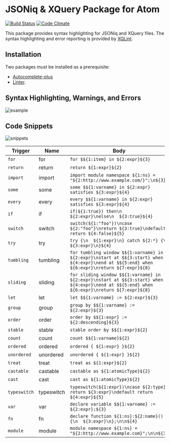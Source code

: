 # JSONiq & XQuery Package for Atom
[![Build Status](http://img.shields.io/travis/wcandillon/language-jsoniq/master.svg?style=flat)](https://travis-ci.org/wcandillon/language-jsoniq) [![Code Climate](http://img.shields.io/codeclimate/github/wcandillon/language-jsoniq.svg?style=flat)](https://codeclimate.com/github/wcandillon/language-jsoniq)

This package provides syntax highlighting for JSONiq and XQuery files.
The syntax highlighting and error reporting is provided by [XQLint](https://github.com/wcandillon/xqlint).

## Installation
Two packages must be installed as a prerequisite:
* [Autocomplete-plus](https://github.com/atom-community/autocomplete-plus)
* [Linter](https://github.com/AtomLinter/Linter).

## Syntax Highlighting, Warnings, and Errors
![example](http://i.imgur.com/86jU7C1.png)

## Code Snippets
![snippets](http://i.imgur.com/9UeMhrj.gif)

| Trigger      | Name        | Body |
|--------------|-------------|------|
| `for`        | for         | `for $${1:item} in ${2:expr}${3}` |
| `return`     | return      | `return ${1:expr}${2}` |
| `import`     | import      | `import module namespace ${1:ns} = "${2:http://www.example.com/}";\n${3}` |
| `some`       | some        | `some $${1:varname} in ${2:expr} satisfies ${3:expr}${4}` |
| `every`      | every       | `every $${1:varname} in ${2:expr} satisfies ${3:expr}${4}` |
| `if`         | if          | `if(${1:true}) then\n  ${2:expr}\nelse\n  ${3:true}${4}` |
| `switch`     | switch      | `switch(${1:"foo"})\ncase ${2:"foo"}\nreturn ${3:true}\ndefault return ${4:false}${5}` |
| `try`        | try         | `try {\n  ${1:expr}\n} catch ${2:*} {\n  ${3:expr}\n}${4}` |
| `tumbling`   | tumbling    | `for tumbling window $${1:varname} in ${2:expr}\nstart at $${3:start} when ${4:expr}\nend at $${5:end} when ${6:expr}\nreturn ${7:expr}${8}` |
| `sliding`    | sliding     | `for sliding window $${1:varname} in ${2:expr}\nstart at $${3:start} when ${4:expr}\nend at $${5:end} when ${6:expr}\nreturn ${7:expr}${8}` |
| `let`        | let         | `let $${1:varname} := ${2:expr}${3}` |
| `group`      | group       | `group by $${1:varname} := ${2:expr}${3}` |
| `order`      | order       | `order by $${1:expr} := ${2:descending}${3}` |
| `stable`     | stable      | `stable order by $${1:expr}${2}` |
| `count`      | count       | `count $${1:varname}${2}` |
| `ordered`    | ordered     | `ordered { ${1:expr} }${2}` |
| `unordered`  | unordered   | `unordered { ${1:expr} }${2}` |
| `treat`      | treat       | `treat as ${1:expr}${2}` |
| `castable`   | castable    | `castable as ${1:atomicType}${2}` |
| `cast`       | cast        | `cast as ${1:atomicType}${2}` |
| `typeswitch` | typeswitch  | `typeswitch(${1:expr})\ncase ${2:type}  return ${3:expr}\ndefault return ${4:expr}${5}` |
| `var`        | var         | `declare variable $${1:varname} := ${2:expr};${3}` |
| `fn`         | fn          | `declare function ${1:ns}:${2:name}(){\n  ${3:expr}\n};\n\n${4}` |
| `module`     | module      | `module namespace ${1:ns} = "${2:http://www.example.com}";\n\n${3}` |
